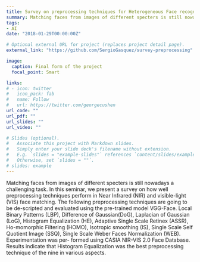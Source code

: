 ```yaml
---
title: Survey on preprocessing techniques for Heterogeneous Face recognition with VGG-Face
summary: Matching faces from images of different specters is still nowadays a challenging task. In this seminar, we present a survey on how well preprocessing techniques perform in Near Infrared (NIR) and visible-light (VIS) face matching. The following preprocessing techniques are going to be de-scripted and evaluated using the pre-trained model VGG-Face. Local Binary Patterns (LBP), Difference of Gaussian(DoG), Laplacian of Gaussian (LoG), Histogram Equalization (HE), Adaptive Single Scale Retinex (ASSR), Ho-momorphic Filtering (HOMO), Isotropic smoothing (IS), Single Scale Self Quotient Image (SSQ), Single Scale Weber Faces Normalization (WEB). Experimentation was per- formed using CASIA NIR-VIS 2.0 Face Database. Results indicate that Histogram Equalization was the best preprocessing technique of the nine in various aspects.
tags:
- AI
date: "2018-01-29T00:00:00Z"

# Optional external URL for project (replaces project detail page).
external_link: "https://github.com/SergioGasquez/survey-preprocessing"

image:
  caption: Final form of the project
  focal_point: Smart

links:
# - icon: twitter
#   icon_pack: fab
#   name: Follow
#   url: https://twitter.com/georgecushen
url_code: ""
url_pdf: ""
url_slides: ""
url_video: ""

# Slides (optional).
#   Associate this project with Markdown slides.
#   Simply enter your slide deck's filename without extension.
#   E.g. `slides = "example-slides"` references `content/slides/example-slides.md`.
#   Otherwise, set `slides = ""`.
# slides: example
---
```


Matching faces from images of different specters is still nowadays a challenging task. In this seminar, we present a survey on how well preprocessing techniques perform in Near Infrared (NIR) and visible-light (VIS) face matching. The following preprocessing techniques are going to be de-scripted and evaluated using the pre-trained model VGG-Face. Local Binary Patterns (LBP), Difference of Gaussian(DoG), Laplacian of Gaussian (LoG), Histogram Equalization (HE), Adaptive Single Scale Retinex (ASSR), Ho-momorphic Filtering (HOMO), Isotropic smoothing (IS), Single Scale Self Quotient Image (SSQ), Single Scale Weber Faces Normalization (WEB). Experimentation was per- formed using CASIA NIR-VIS 2.0 Face Database. Results indicate that Histogram Equalization was the best preprocessing technique of the nine in various aspects.
